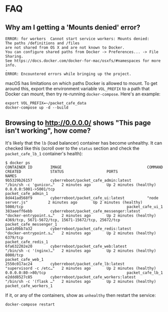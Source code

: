 # FAQ

## Why am I getting a 'Mounts denied' error?

```text
ERROR: for workers  Cannot start service workers: Mounts denied: 
The paths /definitions and /files
are not shared from OS X and are not known to Docker.
You can configure shared paths from Docker -> Preferences... -> File Sharing.
See https://docs.docker.com/docker-for-mac/osxfs/#namespaces for more info.
.
ERROR: Encountered errors while bringing up the project.
```

macOS has limitations on which paths Docker is allowed to mount. To get around this, export the environment variable `VOL_PREFIX` to a path that Docker can mount, then try re-running `docker-compose`. Here's an example:

```text
export VOL_PREFIX=~/packet_cafe_data
docker-compose up -d --build
```

## Browsing to http://0.0.0.0/ shows "This page isn't working", how come?

It's likely that the `lb` \(load balancer\) container has become unhealthy. It can checked like this \(scroll over to the `status` section and check the `packet_cafe_lb_1` container's health\):

```text
$ docker ps
CONTAINER ID        IMAGE                                      COMMAND                  CREATED             STATUS                   PORTS                                                 NAMES
9b5329b26157        cyberreboot/packet_cafe_admin:latest       "/bin/sh -c 'gunicor…"   2 minutes ago       Up 2 minutes (healthy)   0.0.0.0:5001->5001/tcp                                packet_cafe_admin_1
8d441ad568f9        cyberreboot/packet_cafe_ui:latest          "node server.js"         2 minutes ago       Up 2 minutes (healthy)   5000/tcp                                              packet_cafe_ui_1
383aeeff6ebb        cyberreboot/packet_cafe_messenger:latest   "docker-entrypoint.s…"   2 minutes ago       Up 2 minutes (healthy)   4369/tcp, 5671-5672/tcp, 15671-15672/tcp, 25672/tcp   packet_cafe_messenger_1
1a41d9bb7a32        cyberreboot/packet_cafe_redis:latest       "docker-entrypoint.s…"   2 minutes ago       Up 2 minutes (healthy)   6379/tcp                                              packet_cafe_redis_1
6fa632202e20        cyberreboot/packet_cafe_web:latest         "/bin/sh -c '(nginx)…"   2 minutes ago       Up 2 minutes (healthy)   8000/tcp                                              packet_cafe_web_1
2550c017ac24        cyberreboot/packet_cafe_lb:latest          "supervisord -c /etc…"   2 minutes ago       Up 2 minutes (healthy)   0.0.0.0:80->80/tcp                                    packet_cafe_lb_1
e2ddd8527c85        cyberreboot/packet_cafe_workers:latest     "/bin/sh -c '(flask …"   2 minutes ago       Up 2 minutes (healthy)                                                         packet_cafe_workers_1
```

If it, or any of the containers, show as `unhealthy` then restart the service:

```text
docker-compose restart
```

